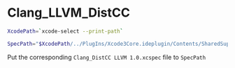 # Clang_LLVM_DistCC

```bash
XcodePath=`xcode-select --print-path`

SpecPath="$XcodePath/../PlugIns/Xcode3Core.ideplugin/Contents/SharedSupport/Developer/Library/Xcode/Plug-ins/Clang LLVM 1.0.xcplugin/Contents/Resources"
```

Put the corresponding `Clang_DistCC LLVM 1.0.xcspec` file to `SpecPath`
